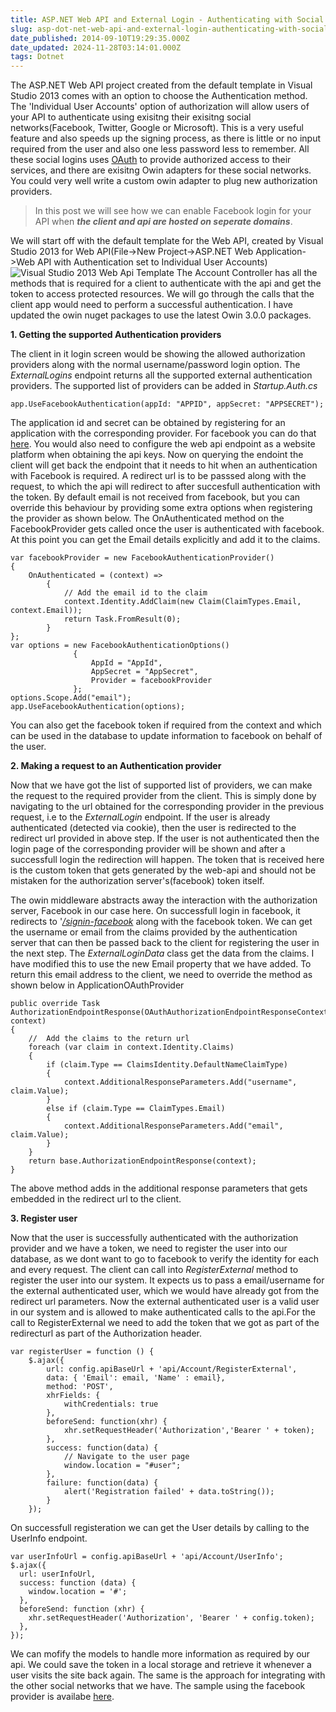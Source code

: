 ```yaml
---
title: ASP.NET Web API and External Login - Authenticating with Social Networks
slug: asp-dot-net-web-api-and-external-login-authenticating-with-social-networks
date_published: 2014-09-10T19:29:35.000Z
date_updated: 2024-11-28T03:14:01.000Z
tags: Dotnet
---
```


The ASP.NET Web API project created from the default template in Visual Studio 2013 comes with an option to choose the Authentication method. The 'Individual User Accounts' option of authorization will allow users of your API to authenticate using exisitng their exisitng social networks(Facebook, Twitter, Google or Microsoft). This is a very useful feature and also speeds up the signing process, as there is little or no input required from the user and also one less password less to remember. All these social logins uses [OAuth](http://oauth.net/) to provide authorized access to their services, and there are exisitng Owin adapters for these social networks. You could very well write a custom owin adapter to plug new authorization providers.

> In this post we will see how we can enable Facebook login for your API when ***the client and api are hosted on seperate domains***.

We will start off with the default template for the Web API, created by Visual Studio 2013 for Web API(File->New Project->ASP.NET Web Application->Web API with Authentication set to Individual User Accounts)
![Visual Studio 2013 Web Api Template](__GHOST_URL__/content/images/web_api_authentication_vs_template.png)
The Account Controller has all the methods that is required for a client to authenticate with the api and get the token to access protected resources. We will go through the calls that the client app would need to perform a successful authentication. I have updated the owin nuget packages to use the latest Owin 3.0.0 packages.

**1. Getting the supported Authentication providers**

The client in it login screen would be showing the allowed authorization providers along with the normal username/password login option. The *ExternalLogins* endpoint returns all the supported external authentication providers. The supported list of providers can be added in *Startup.Auth.cs*

    app.UseFacebookAuthentication(appId: "APPID", appSecret: "APPSECRET");
    

The application id and secret can be obtained by registering for an application with the corresponding provider. For facebook you can do that [here](https://developers.facebook.com/). You would also need to configure the web api endpoint as a website platform when obtaining the api keys. Now on querying the endoint the client will get back the endpoint that it needs to hit when an authentication with Facebook is required. A redirect url is to be passsed along with the request, to which the api will redirect to after succesfull authentication with the token. By default email is not received from facebook, but you can override this behaviour by providing some extra options when registering the provider as shown below. The OnAuthenticated method on the FacebookProvider gets called once the user is authenticated with facebook. At this point you can get the Email details explicitly and add it to the claims.

    var facebookProvider = new FacebookAuthenticationProvider()
    {
        OnAuthenticated = (context) =>
            {
                // Add the email id to the claim
                context.Identity.AddClaim(new Claim(ClaimTypes.Email, context.Email));
                return Task.FromResult(0);
            }
    };
    var options = new FacebookAuthenticationOptions()
                  {
                      AppId = "AppId",
                      AppSecret = "AppSecret",
                      Provider = facebookProvider
                  };
    options.Scope.Add("email");
    app.UseFacebookAuthentication(options);
    

You can also get the facebook token if required from the context and which can be used in the database to update information to facebook on behalf of the user.

**2. Making a request to an Authentication provider**

Now that we have got the list of supported list of providers, we can make the request to the required provider from the client. This is simply done by navigating to the url obtained for the corresponding provider in the previous request, i.e to the *ExternalLogin* endpoint. If the user is already authenticated (detected via cookie), then the user is redirected to the redirect url provided in above step. If the user is not authenticated then the login page of the corresponding provider will be shown and after a successfull login the redirection will happen. The token that is received here is the custom token that gets generated by the web-api and should not be mistaken for the authorization server's(facebook) token itself.

The owin middleware abstracts away the interaction with the authorization server, Facebook in our case here. On successfull login in facebook, it redirects to '*[/signin-facebook](https://katanaproject.codeplex.com/SourceControl/latest#src/Microsoft.Owin.Security.Facebook/FacebookAuthenticationOptions.cs)* along with the facebook token. We can get the username or email from the claims provided by the authentication server that can then be passed back to the client for registering the user in the next step. The *ExternalLoginData* class get the data from the claims. I have modified this to use the new Email property that we have added. To return this email address to the client, we need to override the method as shown below in ApplicationOAuthProvider

    public override Task AuthorizationEndpointResponse(OAuthAuthorizationEndpointResponseContext context)
    {
        //  Add the claims to the return url
        foreach (var claim in context.Identity.Claims)
        {
            if (claim.Type == ClaimsIdentity.DefaultNameClaimType)
            {
                context.AdditionalResponseParameters.Add("username", claim.Value);
            }
            else if (claim.Type == ClaimTypes.Email)
            {
                context.AdditionalResponseParameters.Add("email", claim.Value);
            }
        }
        return base.AuthorizationEndpointResponse(context);
    }
    

The above method adds in the additional response parameters that gets embedded in the redirect url to the client.

**3. Register user**

Now that the user is successfully authenticated with the authorization provider and we have a token, we need to register the user into our database, as we dont want to go to facebook to verify the identity for each and every request. The client can call into *RegisterExternal* method to register the user into our system. It expects us to pass a email/username for the external authenticated user, which we would have already got from the redirect url parameters. Now the external authenticated user is a valid user in our system and is allowed to make authenticated calls to the api.For the call to RegisterExternal we need to add the token that we got as part of the redirecturl as part of the Authorization header.

    var registerUser = function () {
        $.ajax({
            url: config.apiBaseUrl + 'api/Account/RegisterExternal',
            data: { 'Email': email, 'Name' : email},
            method: 'POST',
            xhrFields: {
                withCredentials: true
            },
            beforeSend: function(xhr) {
                xhr.setRequestHeader('Authorization','Bearer ' + token);
            },
            success: function(data) {
                // Navigate to the user page
                window.location = "#user";
            },
            failure: function(data) {
                alert('Registration failed' + data.toString());
            }
        });
    

On successfull registeration we can get the User details by calling to the UserInfo endpoint.

    var userInfoUrl = config.apiBaseUrl + 'api/Account/UserInfo';
    $.ajax({
      url: userInfoUrl,
      success: function (data) {
        window.location = '#';
      },
      beforeSend: function (xhr) {
        xhr.setRequestHeader('Authorization', 'Bearer ' + config.token);
      },
    });
    

We can mofify the models to handle more information as required by our api. We could save the token in a local storage and retrieve it whenever a user visits the site back again. The same is the approach for integrating with the other social networks that we have. The sample using the facebook provider is availabe [here](https://github.com/rahulpnath/Blog/tree/master/WebApiAuthentication).
